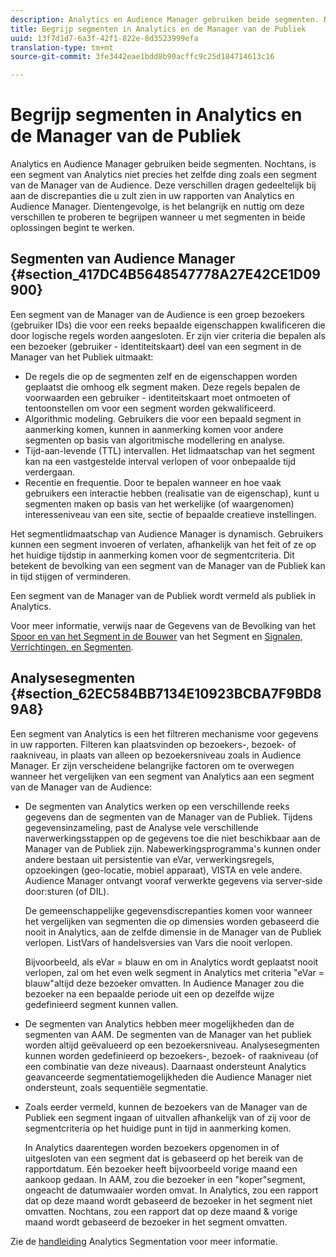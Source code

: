 ```yaml
---
description: Analytics en Audience Manager gebruiken beide segmenten. Nochtans, is een segment van Analytics niet precies het zelfde ding zoals een segment van de Manager van de Audience. Deze verschillen dragen gedeeltelijk bij aan de discrepanties die u zult zien in uw rapporten van Analytics en Audience Manager. Dientengevolge, is het belangrijk en nuttig om deze verschillen te proberen te begrijpen wanneer u met segmenten in beide oplossingen begint te werken.
title: Begrijp segmenten in Analytics en de Manager van de Publiek
uuid: 13f7d1d7-6a3f-42f1-822e-8d3523999efa
translation-type: tm+mt
source-git-commit: 3fe3442eae1bdd8b90acffc9c25d184714613c16

---
```



# Begrijp segmenten in Analytics en de Manager van de Publiek

Analytics en Audience Manager gebruiken beide segmenten. Nochtans, is een segment van Analytics niet precies het zelfde ding zoals een segment van de Manager van de Audience. Deze verschillen dragen gedeeltelijk bij aan de discrepanties die u zult zien in uw rapporten van Analytics en Audience Manager. Dientengevolge, is het belangrijk en nuttig om deze verschillen te proberen te begrijpen wanneer u met segmenten in beide oplossingen begint te werken.

## Segmenten van Audience Manager {#section_417DC4B5648547778A27E42CE1D09900}

Een segment van de Manager van de Audience is een groep bezoekers (gebruiker IDs) die voor een reeks bepaalde eigenschappen kwalificeren die door logische regels worden aangesloten. Er zijn vier criteria die bepalen als een bezoeker (gebruiker - identiteitskaart) deel van een segment in de Manager van het Publiek uitmaakt:

* De regels die op de segmenten zelf en de eigenschappen worden geplaatst die omhoog elk segment maken. Deze regels bepalen de voorwaarden een gebruiker - identiteitskaart moet ontmoeten of tentoonstellen om voor een segment worden gekwalificeerd.
* Algorithmic modeling. Gebruikers die voor een bepaald segment in aanmerking komen, kunnen in aanmerking komen voor andere segmenten op basis van algoritmische modellering en analyse.
* Tijd-aan-levende (TTL) intervallen. Het lidmaatschap van het segment kan na een vastgestelde interval verlopen of voor onbepaalde tijd verdergaan.
* Recentie en frequentie. Door te bepalen wanneer en hoe vaak gebruikers een interactie hebben (realisatie van de eigenschap), kunt u segmenten maken op basis van het werkelijke (of waargenomen) interesseniveau van een site, sectie of bepaalde creatieve instellingen.

Het segmentlidmaatschap van Audience Manager is dynamisch. Gebruikers kunnen een segment invoeren of verlaten, afhankelijk van het feit of ze op het huidige tijdstip in aanmerking komen voor de segmentcriteria. Dit betekent de bevolking van een segment van de Manager van de Publiek kan in tijd stijgen of verminderen.

Een segment van de Manager van de Publiek wordt vermeld als publiek in Analytics.

Voor meer informatie, verwijs naar de Gegevens van de Bevolking van het [Spoor en van het Segment in de Bouwer](https://docs.adobe.com/content/help/en/audience-manager/user-guide/features/segments/segment-builder-data.html) van het Segment en [Signalen, Verrichtingen, en Segmenten](https://docs.adobe.com/content/help/en/audience-manager/user-guide/reference/signal-trait-segment.html).

## Analysesegmenten {#section_62EC584BB7134E10923BCBA7F9BD89A8}

Een segment van Analytics is een het filtreren mechanisme voor gegevens in uw rapporten. Filteren kan plaatsvinden op bezoekers-, bezoek- of raakniveau, in plaats van alleen op bezoekersniveau zoals in Audience Manager. Er zijn verscheidene belangrijke factoren om te overwegen wanneer het vergelijken van een segment van Analytics aan een segment van de Manager van de Audience:

* De segmenten van Analytics werken op een verschillende reeks gegevens dan de segmenten van de Manager van de Publiek. Tijdens gegevensinzameling, past de Analyse vele verschillende naverwerkingsstappen op de gegevens toe die niet beschikbaar aan de Manager van de Publiek zijn. Nabewerkingsprogramma&#39;s kunnen onder andere bestaan uit persistentie van eVar, verwerkingsregels, opzoekingen (geo-locatie, mobiel apparaat), VISTA en vele andere. Audience Manager ontvangt vooraf verwerkte gegevens via server-side door:sturen (of DIL).

   De gemeenschappelijke gegevensdiscrepanties komen voor wanneer het vergelijken van segmenten die op dimensies worden gebaseerd die nooit in Analytics, aan de zelfde dimensie in de Manager van de Publiek verlopen. ListVars of handelsversies van Vars die nooit verlopen.

   Bijvoorbeeld, als eVar = blauw en om in Analytics wordt geplaatst nooit verlopen, zal om het even welk segment in Analytics met criteria &quot;eVar = blauw&quot;altijd deze bezoeker omvatten. In Audience Manager zou die bezoeker na een bepaalde periode uit een op dezelfde wijze gedefinieerd segment kunnen vallen.

* De segmenten van Analytics hebben meer mogelijkheden dan de segmenten van AAM. De segmenten van de Manager van het publiek worden altijd geëvalueerd op een bezoekersniveau. Analysesegmenten kunnen worden gedefinieerd op bezoekers-, bezoek- of raakniveau (of een combinatie van deze niveaus). Daarnaast ondersteunt Analytics geavanceerde segmentatiemogelijkheden die Audience Manager niet ondersteunt, zoals sequentiële segmentatie.
* Zoals eerder vermeld, kunnen de bezoekers van de Manager van de Publiek een segment ingaan of uitvallen afhankelijk van of zij voor de segmentcriteria op het huidige punt in tijd in aanmerking komen.

   In Analytics daarentegen worden bezoekers opgenomen in of uitgesloten van een segment dat is gebaseerd op het bereik van de rapportdatum. Eén bezoeker heeft bijvoorbeeld vorige maand een aankoop gedaan. In AAM, zou die bezoeker in een &quot;koper&quot;segment, ongeacht de datumwaaier worden omvat. In Analytics, zou een rapport dat op deze maand wordt gebaseerd de bezoeker in het segment niet omvatten. Nochtans, zou een rapport dat op deze maand &amp; vorige maand wordt gebaseerd de bezoeker in het segment omvatten.

Zie de [handleiding](https://docs.adobe.com/content/help/en/analytics/components/segmentation/seg-home.html) Analytics Segmentation voor meer informatie.
